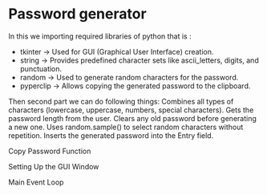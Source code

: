 # Password generator
In this we  importing required libraries of python that is :
- tkinter → Used for GUI (Graphical User Interface) creation.
- string → Provides predefined character sets like ascii_letters, digits, and punctuation.
- random → Used to generate random characters for the password.
- pyperclip → Allows copying the generated password to the clipboard.

Then second part we can do following things:
Combines all types of characters (lowercase, uppercase, numbers, special characters).
Gets the password length from the user.
Clears any old password before generating a new one.
Uses random.sample() to select random characters without repetition.
Inserts the generated password into the Entry field.

Copy Password Function

Setting Up the GUI Window

 Main Event Loop
